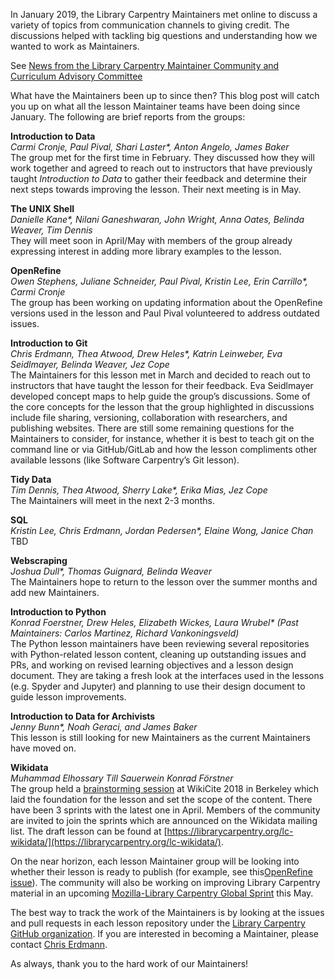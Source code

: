 In January 2019, the Library Carpentry Maintainers met online to discuss a variety of topics from communication channels to giving credit. The discussions helped with tackling big questions and understanding how we wanted to work as Maintainers.  

See [News from the Library Carpentry Maintainer Community and Curriculum Advisory Committee](https://librarycarpentry.org/blog/2019/02/news-from-lc-maintainers/)

What have the Maintainers been up to since then? This blog post will catch you up on what all the lesson Maintainer teams have been doing since January. The following are brief reports from the groups:  

**Introduction to Data**  
_Carmi Cronje, Paul Pival, Shari Laster*, Anton Angelo, James Baker_  
The group met for the first time in February. They discussed how they will work together and agreed to reach out to instructors that have previously taught _Introduction to Data_ to gather their feedback and determine their next steps towards improving the lesson. Their next meeting is in May.  

**The UNIX Shell**  
_Danielle Kane*, Nilani Ganeshwaran, John Wright, Anna Oates, Belinda Weaver, Tim Dennis_  
They will meet soon in April/May with members of the group already expressing interest in adding more library examples to the lesson.  

**OpenRefine**  
_Owen Stephens, Juliane Schneider, Paul Pival, Kristin Lee, Erin Carrillo*, Carmi Cronje_  
The group has been working on updating information about the OpenRefine versions used in the lesson and Paul Pival volunteered to address outdated issues.  

**Introduction to Git**  
_Chris Erdmann, Thea Atwood, Drew Heles*, Katrin Leinweber, Eva Seidlmayer, Belinda Weaver, Jez Cope_  
The Maintainers for this lesson met in March and decided to reach out to instructors that have taught the lesson for their feedback. Eva Seidlmayer developed concept maps to help guide the group’s discussions. Some of the core concepts for the lesson that the group highlighted in discussions include file sharing, versioning, collaboration with researchers, and publishing websites. There are still some remaining questions for the Maintainers to consider, for instance, whether it is best to teach git on the command line or via GitHub/GitLab and how the lesson compliments other available lessons (like Software Carpentry’s Git lesson).  

**Tidy Data**  
_Tim Dennis, Thea Atwood, Sherry Lake*, Erika Mias, Jez Cope_  
The Maintainers will meet in the next 2-3 months.  

**SQL**  
_Kristin Lee, Chris Erdmann, Jordan Pedersen*, Elaine Wong, Janice Chan_  
TBD

**Webscraping**  
_Joshua Dull*, Thomas Guignard, Belinda Weaver_  
The Maintainers hope to return to the lesson over the summer months and add new Maintainers.  

**Introduction to Python**  
_Konrad Foerstner, Drew Heles, Elizabeth Wickes, Laura Wrubel* (Past Maintainers: Carlos Martinez, Richard Vankoningsveld)_  
The Python lesson maintainers have been reviewing several repositories with Python-related lesson content, cleaning up outstanding issues and PRs, and working on revised learning objectives and a lesson design document. They are taking a fresh look at the interfaces used in the lessons (e.g. Spyder and Jupyter) and planning to use their design document to guide lesson improvements.  

**Introduction to Data for Archivists**  
_Jenny Bunn*, Noah Geraci, and James Baker_  
This lesson is still looking for new Maintainers as the current Maintainers have moved on.  

**Wikidata**  
_Muhammad Elhossary Till Sauerwein Konrad Förstner_  
The group held a [brainstorming session](https://meta.wikimedia.org/wiki/WikiCite_2018/Program/Tamalpais_3B_-_WikiCite_in_education) at WikiCite 2018 in Berkeley which laid the foundation for the lesson and set the scope of the content. There have been 3 sprints with the latest one in April. Members of the community are invited to join the sprints which are announced on the Wikidata mailing list. The draft lesson can be found at [https://librarycarpentry.org/lc-wikidata/](https://librarycarpentry.org/lc-wikidata/).

On the near horizon, each lesson Maintainer group will be looking into whether their lesson is ready to publish (for example, see this[OpenRefine issue](https://github.com/LibraryCarpentry/lc-open-refine/issues/40)). The community will also be working on improving Library Carpentry material in an upcoming [Mozilla-Library Carpentry Global Sprint](https://librarycarpentry.org/blog/2019/03/lc-mozilla-global-sprint/) this May.

The best way to track the work of the Maintainers is by looking at the issues and pull requests in each lesson repository under the [Library Carpentry GitHub organization](https://github.com/LibraryCarpentry). If you are interested in becoming a Maintainer, please contact [Chris Erdmann](mailto:Christopher.Erdmann@ucop.edu).

As always, thank you to the hard work of our Maintainers!
